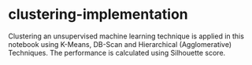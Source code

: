 # clustering-implementation
Clustering an unsupervised machine learning technique is applied in this notebook using K-Means, DB-Scan and Hierarchical (Agglomerative) Techniques. The performance is calculated using Silhouette score.
